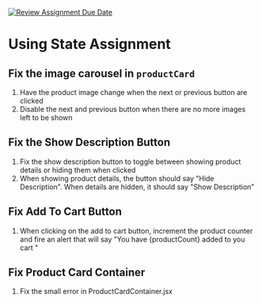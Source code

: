 [![Review Assignment Due Date](https://classroom.github.com/assets/deadline-readme-button-24ddc0f5d75046c5622901739e7c5dd533143b0c8e959d652212380cedb1ea36.svg)](https://classroom.github.com/a/Yx5XQOLn)
# Using State Assignment

## Fix the image carousel in `productCard`

1. Have the product image change when the next or previous button are clicked
1. Disable the next and previous button when there are no more images left to be shown

## Fix the Show Description Button

1. Fix the show description button to toggle between showing product details or hiding them when clicked
1. When showing product details, the button should say "Hide Description". When details are hidden, it should say "Show Description"

## Fix Add To Cart Button 

1. When clicking on the add to cart button, increment the product counter and fire an alert that will say "You have {productCount} added to you cart "

## Fix Product Card Container

1. Fix the small error in ProductCardContainer.jsx
